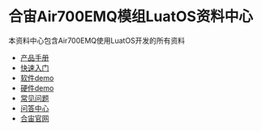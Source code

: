 # 合宙Air700EMQ模组LuatOS资料中心

本资料中心包含Air700EMQ使用LuatOS开发的所有资料

- [产品手册](./product/)
- [快速入门](./quick_start/index.md)
- [软件demo](./app/index.md)
- [硬件demo](./hardware.md)
- [常见问题](./faq.md)
- [问答中心](https://chat.openluat.com/)
- [合宙官网](https://www.openluat.com/)

<script>
var tmp = window.location.pathname.split("/").filter(part => part.length > 0);
console.log(tmp)
var redirectUrl = 'quick_start/';
if (tmp.length == 0 || (tmp.length == 2 && window.location.pathname.endsWith("/"))) {
    // 如果符合，跳转到指定URL
    window.location.href = window.location.pathname + redirectUrl;
}
// 检查当前页面是否是首页
var path = window.location.pathname
</script>
